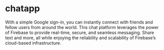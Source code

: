 # chatapp
 With a simple Google sign-in, you can instantly connect with friends and fellow users from around the world. This chat platform leverages the power of Firebase to provide real-time, secure, and seamless messaging. Share text and more, all while enjoying the reliability and scalability of Firebase’s cloud-based infrastructure. 
